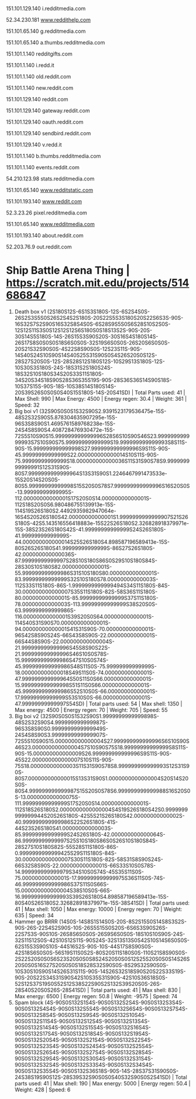 151.101.129.140   i.redditmedia.com

52.34.230.181     www.reddithelp.com 

151.101.65.140    g.redditmedia.com 

151.101.65.140    a.thumbs.redditmedia.com 

151.101.1.140     redditgifts.com 

151.101.1.140     i.redd.it 

151.101.1.140     old.reddit.com 

151.101.1.140     new.reddit.com 

151.101.129.140   reddit.com 

151.101.129.140   gateway.reddit.com 

151.101.129.140   oauth.reddit.com 

151.101.129.140   sendbird.reddit.com 

151.101.129.140   v.redd.it 

151.101.1.140     b.thumbs.redditmedia.com 

151.101.1.140     events.reddit.com 

54.210.123.98     stats.redditmedia.com 

151.101.65.140    www.redditstatic.com 

151.101.193.140   www.reddit.com 

52.3.23.26        pixel.redditmedia.com 

151.101.65.140    www.redditmedia.com 

151.101.193.140   about.reddit.com 

52.203.76.9       out.reddit.com

# Ship Battle Arena Thing | https://scratch.mit.edu/projects/514686847
1. Death box v1 (2S180S12S-6S1S3S180S-12S-6S2S4S0S-26S2S3S5S0S26S2S4S2S180S-20S22S5S3S180S20S22S6S3S-90S-16S32S7S2S90S16S32S8S4S0S-6S28S9S5S0S6S28S10S2S0S-12S12S11S3S0S12S12S12S6S180S0S18S13S2S-90S-20S-30S14S5S180S-14S-26S15S3S90S20S-30S16S4S180S14S-26S17S8S0S0S0S18S6S0S0S-32S19S6S0S0S-26S20S6S0S0S-20S21S32S90S0S-4S22S8S90S0S-12S23S11S-90S-14S40S24S10S90S14S40S25S31S90S0S4S26S20S0S12S-28S27S20S0S-12S-28S28S12S180S12S-10S29S13S180S-12S-10S30S3S180S-24S-18S31S2S180S24S-18S32S10S180S34S20S33S11S180S-34S20S34S18S90S28S36S35S19S-90S-28S36S36S14S90S18S-10S37S15S-90S-18S-10S38S14S180S14S-20S39S26S0S0S0S40S15S180S-14S-20S41SD) | Total Parts used: 41 | Max Shell: 990 | Max Energy: 4500 | Energy regen: 30.4 | Weight: 361 | Speed: 32
2. Big boi v1 (32S90S0S0S1S32S90S2.9391523179536475e-15S-48S2S32S90S5.878304635907295e-15S-96S3S8S90S1.4695761589768238e-15S-24S4S8S90S4.408728476930472e-15S-72S5S10S90S15.999999999999996S28S6S10S90S46S23.999999999999993S7S10S90S75.99999999999999S19.999999999999993S8S11S-90S-15.999999999999998S27.999999999999996S9S11S-90S-45.99999999999999S22.000000000000014S10S11S-90S-75.99999999999999S18.000000000000036S11S31S90S78S9.999999999999991S12S31S90S-80S7.9999999999999964S13S31S90S1.2246467991473533e-15S20S14S20S0S-80S5.99999999999998S15S20S0S78S7.999999999999996S16S20S0S-13.99999999999995S-112.00000000000001S17S20S0S14.00000000000001S-112S18S20S0S6.980486755139913e-15S-114S19S26S180S2.4492935982947064e-16S4S20S26S180S42.00000000000001S1.9999999999999907S21S26S180S-42S5.143516556418883e-15S22S26S180S2.326828918379971e-15S-38S23S26S180S42S-41.99999999999999S24S26S180S-41.99999999999999S-44.000000000000014S25S26S180S4.898587196589413e-15S-80S26S26S180S41.99999999999999S-86S27S26S180S-42.000000000000036S-87.99999999999997S28S10S180S86S0S29S10S180S84S-28S30S10S180S82.00000000000001S-55.999999999999986S31S10S180S80.00000000000001S-83.99999999999999S32S10S180S78.00000000000003S-112S33S11S180S-86S-1.9999999999999494S34S11S180S-84S-30.000000000000007S35S11S180S-82S-58S36S11S180S-80.00000000000001S-85.99999999999999S37S11S180S-78.00000000000003S-113.99999999999999S38S20S0S-63.999999999999986S-116.00000000000001S39S20S0S64.00000000000001S-114S40S31S90S70.00000000000001S-94.00000000000001S41S31S90S-70.00000000000001S-96S42S8S90S24S-66S43S8S90S-22.00000000000001S-66S44S8S90S-22.000000000000004S-21.999999999999996S45S8S90S22S-21.999999999999996S46S10S0S78S-15.999999999999986S47S10S0S74S-45.999999999999986S48S11S0S-75.99999999999999S-18.000000000000018S49S11S0S-74.00000000000001S-47.999999999999964S50S11S0S66.00000000000001S-15.999999999999998S51S11S0S66.00000000000001S-45.999999999999986S52S10S0S-66.00000000000001S-17.99999999999999S53S10S0S-66.00000000000001S-47.99999999999997S54SD) | Total parts used: 54 | Max shell: 1350 | Max energy: 4500 | Energy regen: 70 | Weight: 705 | Speed: 55
3. Big boi v2 (32S90S0S0S1S32S90S1.9999999999999898S-48S2S32S90S4.999999999999987S-96S3S8S90S0.9999999999999949S-24S4S8S90S3.9999999999999907S-72S5S10S90S15.000000000000004S27.999999999999996S6S10S90S46S23.000000000000004S7S10S90S75S18.99999999999999S8S11S-90S-15.000000000000009S26.999999999999996S9S11S-90S-45S22.000000000000007S10S11S-90S-75S18.00000000000003S11S31S90S78S8.999999999999993S12S31S90S-80S7.000000000000015S13S31S90S1.0000000000000004S20S14S20S0S-80S4.999999999999987S15S20S0S78S6.999999999999988S16S20S0S-13.000000000000075S-111.99999999999999S17S20S0S14.00000000000001S-112S18S26S180S2.0000000000000004S4S19S26S180S42S0.9999999999999944S20S26S180S-42S5S21S26S180S42.00000000000002S-40.999999999999986S22S26S180S-41S-44S23S26S180S41.00000000000003S-85.99999999999999S24S26S180S-42.000000000000064S-86.99999999999997S25S10S180S86S0S26S10S180S84S-28S27S10S180S82S-55S28S11S180S-86S-0.9999999999999425S29S11S180S-84S-30.000000000000007S30S11S180S-82S-58S31S8S90S24S-66S32S8S90S-22.00000000000001S-66S33S10S0S78S-14.999999999999979S34S10S0S74S-45S35S11S0S-75.00000000000001S-17.999999999999975S36S11S0S-74S-46.999999999999986S37S11S0S66S-15.000000000000004S38S10S0S-66S-16.999999999999993S39S26S180S4.898587196589413e-15S-80S40S26S180S2.326828918379971e-15S-38S41SD) | Total parts used: 41 | Max shell: 1050 | Max energy: 10000 | Energy regen: 70 | Weight: 635 | Speed: 34
4. Hammer go BRRR (14S0S-14S8S1S14S0S-20S-8S2S15S0S14S8S3S2S-90S-26S-22S4S2S90S-10S-26S5S15S0S20S-6S6S3S90S26S-22S7S3S-90S10S-26S8S6S0S0S-26S9S6S0S0S-18S10S10S90S-24S-32S11S12S0S-42S10S12S11S-90S24S-32S13S13S0S42S10S14S6S0S0S-62S15S3S90S10S-44S16S2S-90S-10S-44S17S8S90S0S-42S18S6S0S0S-56S19S11S0S2S-80S20S11S180S0S-110S21S8S90S0S-2S22S20S0S0S6S23S20S0S0S8S24S20S0S0S12S25S20S0S0S14S26S20S0S0S16S27S20S0S0S18S28S32S90S0S-8S29S32S90S0S-10S30S10S90S14S26S31S11S-90S-14S26S32S18S90S20S22S33S19S-90S-20S22S34S31S90S42S10S35S31S90S-42S10S36S18S0S-52S12S37S19S0S52S12S38S22S90S2S132S39S20S0S-26S-28S40S20S0S26S-28S41SD) | Total parts used: 41 | Max shell: 830 | Max energy: 6500 | Energy regen: 50.8 | Weight: -9575 | Speed: 74
5. Spam block (4S-90S0S132S1S4S-90S0S132S2S4S-90S0S132S3S4S-90S0S132S4S4S-90S0S132S5S4S-90S0S132S6S4S-90S0S132S7S4S-90S0S132S8S4S-90S0S132S9S4S-90S0S132S10S4S-90S0S132S11S4S-90S0S132S12S4S-90S0S132S13S4S-90S0S132S14S4S-90S0S132S15S4S-90S0S132S16S4S-90S0S132S17S4S-90S0S132S18S4S-90S0S132S19S4S-90S0S132S20S4S-90S0S132S21S4S-90S0S132S22S4S-90S0S132S23S4S-90S0S132S24S4S-90S0S132S25S4S-90S0S132S26S4S-90S0S132S27S4S-90S0S132S28S4S-90S0S132S29S4S-90S0S132S30S4S-90S0S132S31S4S-90S0S132S32S4S-90S0S132S33S4S-90S0S132S34S4S-90S0S132S35S4S-90S0S132S36S18S-90S-14S-28S37S31S90S0S-24S38S19S90S12S-28S39S32S90S0S0S40S32S90S0S2S41SD) | Total parts used: 41 | Max shell: 190 | Max energy: 5000 | Energy regen: 50.4 | Weight: 428 | Speed: 6
